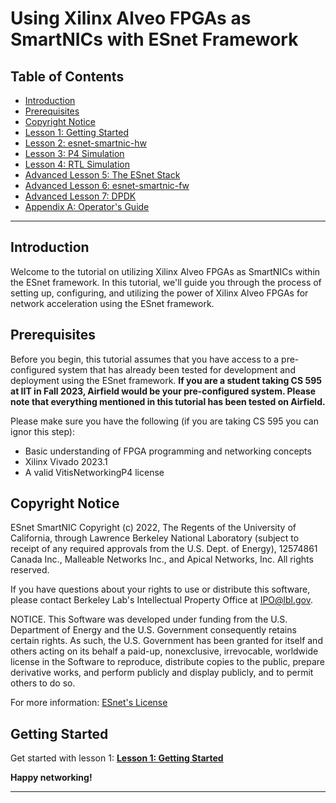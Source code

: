 # Using Xilinx Alveo FPGAs as SmartNICs with ESnet Framework

## Table of Contents

- [Introduction](#introduction)
- [Prerequisites](#prerequisites)
- [Copyright Notice](#copyright-notice)
- [Lesson 1: Getting Started](1-lesson1.md)
- [Lesson 2: esnet-smartnic-hw](2-lesson2.md)
- [Lesson 3: P4 Simulation](3-lesson3.md)
- [Lesson 4: RTL Simulation](4-lesson4.md)
- [Advanced Lesson 5: The ESnet Stack](5-lesson5.md)
- [Advanced Lesson 6: esnet-smartnic-fw](6-lesson6.md)
- [Advanced Lesson 7: DPDK](7-lesson7.md)
- [Appendix A: Operator's Guide](z-appendix_a.md)

---

## Introduction

Welcome to the tutorial on utilizing Xilinx Alveo FPGAs as SmartNICs within the ESnet framework. In this tutorial, we'll guide you through the process of setting up, configuring, and utilizing the power of Xilinx Alveo FPGAs for network acceleration using the ESnet framework.

## Prerequisites

Before you begin, this tutorial assumes that you have access to a pre-configured system that has already been tested for development and deployment using the ESnet framework. **If you are a student taking CS 595 at IIT in Fall 2023, Airfield would be your pre-configured system. Please note that everything mentioned in this tutorial has been tested on Airfield.** 

Please make sure you have the following (if you are taking CS 595 you can ignor this step):

- Basic understanding of FPGA programming and networking concepts
- Xilinx Vivado 2023.1
- A valid VitisNetworkingP4 license

## Copyright Notice

ESnet SmartNIC Copyright (c) 2022, The Regents of the University of
California, through Lawrence Berkeley National Laboratory (subject to
receipt of any required approvals from the U.S. Dept. of Energy),
12574861 Canada Inc., Malleable Networks Inc., and Apical Networks, Inc.
All rights reserved.

If you have questions about your rights to use or distribute this software,
please contact Berkeley Lab's Intellectual Property Office at
IPO@lbl.gov.

NOTICE.  This Software was developed under funding from the U.S. Department
of Energy and the U.S. Government consequently retains certain rights.  As
such, the U.S. Government has been granted for itself and others acting on
its behalf a paid-up, nonexclusive, irrevocable, worldwide license in the
Software to reproduce, distribute copies to the public, prepare derivative
works, and perform publicly and display publicly, and to permit others to do so.

For more information: [ESnet's License](LICENSE_ESNET.md)

## Getting Started

Get started with lesson 1: **[Lesson 1: Getting Started](1-lesson1.md)**

**Happy networking!**

---

